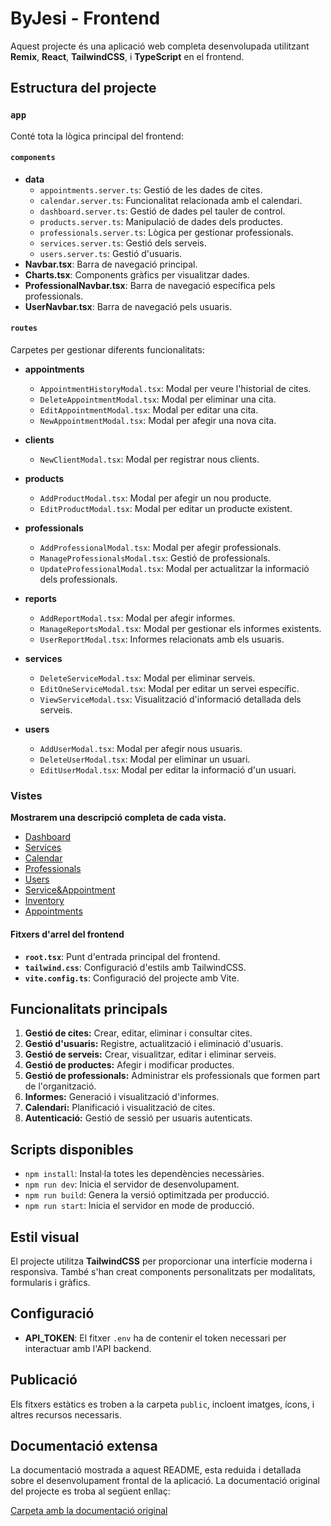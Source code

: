 # ByJesi - Frontend

Aquest projecte és una aplicació web completa desenvolupada utilitzant **Remix**, **React**, **TailwindCSS**, i **TypeScript** en el frontend.

## Estructura del projecte

### `app`
Conté tota la lògica principal del frontend:

#### `components`
- **data**
  - `appointments.server.ts`: Gestió de les dades de cites.
  - `calendar.server.ts`: Funcionalitat relacionada amb el calendari.
  - `dashboard.server.ts`: Gestió de dades pel tauler de control.
  - `products.server.ts`: Manipulació de dades dels productes.
  - `professionals.server.ts`: Lògica per gestionar professionals.
  - `services.server.ts`: Gestió dels serveis.
  - `users.server.ts`: Gestió d'usuaris.
- **Navbar.tsx**: Barra de navegació principal.
- **Charts.tsx**: Components gràfics per visualitzar dades.
- **ProfessionalNavbar.tsx**: Barra de navegació específica pels professionals.
- **UserNavbar.tsx**: Barra de navegació pels usuaris.

#### `routes`
Carpetes per gestionar diferents funcionalitats:

- **appointments**
  - `AppointmentHistoryModal.tsx`: Modal per veure l'historial de cites.
  - `DeleteAppointmentModal.tsx`: Modal per eliminar una cita.
  - `EditAppointmentModal.tsx`: Modal per editar una cita.
  - `NewAppointmentModal.tsx`: Modal per afegir una nova cita.

- **clients**
  - `NewClientModal.tsx`: Modal per registrar nous clients.

- **products**
  - `AddProductModal.tsx`: Modal per afegir un nou producte.
  - `EditProductModal.tsx`: Modal per editar un producte existent.

- **professionals**
  - `AddProfessionalModal.tsx`: Modal per afegir professionals.
  - `ManageProfessionalsModal.tsx`: Gestió de professionals.
  - `UpdateProfessionalModal.tsx`: Modal per actualitzar la informació dels professionals.

- **reports**
  - `AddReportModal.tsx`: Modal per afegir informes.
  - `ManageReportsModal.tsx`: Modal per gestionar els informes existents.
  - `UserReportModal.tsx`: Informes relacionats amb els usuaris.

- **services**
  - `DeleteServiceModal.tsx`: Modal per eliminar serveis.
  - `EditOneServiceModal.tsx`: Modal per editar un servei específic.
  - `ViewServiceModal.tsx`: Visualització d'informació detallada dels serveis.

- **users**
  - `AddUserModal.tsx`: Modal per afegir nous usuaris.
  - `DeleteUserModal.tsx`: Modal per eliminar un usuari.
  - `EditUserModal.tsx`: Modal per editar la informació d'un usuari.

### Vistes
**Mostrarem una descripció completa de cada vista.**
- [Dashboard](./public/docs/Dashboard.md)
- [Services](./public/docs/Services.md)
- [Calendar](./public/docs/Calendar.md)
- [Professionals](./public/docs/Professionals.md)
- [Users](./public/docs/Users.md)
- [Service&Appointment](./public/docs/Service&Appointment.md)
- [Inventory](./public/docs/Inventory.md)
- [Appointments](./public/docs/Appointments.md)

#### Fitxers d'arrel del frontend
- **`root.tsx`**: Punt d'entrada principal del frontend.
- **`tailwind.css`**: Configuració d'estils amb TailwindCSS.
- **`vite.config.ts`**: Configuració del projecte amb Vite.

## Funcionalitats principals
1. **Gestió de cites:** Crear, editar, eliminar i consultar cites.
2. **Gestió d'usuaris:** Registre, actualització i eliminació d'usuaris.
3. **Gestió de serveis:** Crear, visualitzar, editar i eliminar serveis.
4. **Gestió de productes:** Afegir i modificar productes.
5. **Gestió de professionals:** Administrar els professionals que formen part de l'organització.
6. **Informes:** Generació i visualització d'informes.
7. **Calendari:** Planificació i visualització de cites.
8. **Autenticació:** Gestió de sessió per usuaris autenticats.

## Scripts disponibles
- `npm install`: Instal·la totes les dependències necessàries.
- `npm run dev`: Inicia el servidor de desenvolupament.
- `npm run build`: Genera la versió optimitzada per producció.
- `npm run start`: Inicia el servidor en mode de producció.

## Estil visual
El projecte utilitza **TailwindCSS** per proporcionar una interfície moderna i responsiva. També s'han creat components personalitzats per modalitats, formularis i gràfics.

## Configuració
- **API_TOKEN**: El fitxer `.env` ha de contenir el token necessari per interactuar amb l'API backend.

## Publicació
Els fitxers estàtics es troben a la carpeta `public`, incloent imatges, ícons, i altres recursos necessaris.

## Documentació extensa
La documentació mostrada a aquest README, esta reduida i detallada sobre el desenvolupament frontal de la aplicació. La documentació original del projecte es troba al següent enllaç:

[Carpeta amb la documentació original](https://drive.google.com/drive/folders/1CQivHpZ3Lf0tLycfJsCwwl2AZeXaPeXk?usp=sharing)